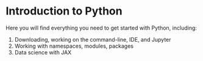 # Introduction to Python

Here you will find everything you need to get started with Python, including:
1. Downloading, working on the command-line, IDE, and Jupyter
2. Working with namespaces, modules, packages
3. Data science with JAX

